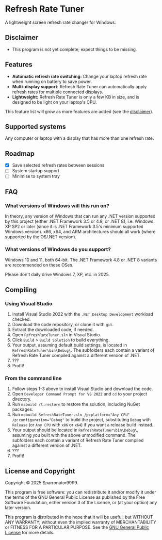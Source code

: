 # Refresh Rate Tuner

A lightweight screen refresh rate changer for Windows.

## Disclaimer

- This program is not yet complete; expect things to be missing.

## Features

- **Automatic refresh rate switching:** Change your laptop refresh rate
  when running on battery to save power.
- **Multi-display support:** Refresh Rate Tuner can automatically apply refresh
  rates for multiple connected displays.
- **Lightweight:** Refresh Rate Tuner is only a few KB in size, and is
  designed to be light on your laptop's CPU.

This feature list will grow as more features are added (see the [disclaimer](#disclaimer)).

## Supported systems

Any computer or laptop with a display that has more than one refresh rate.

## Roadmap

- [x] Save selected refresh rates between sessions
- [ ] System startup support
- [ ] Minimise to system tray

## FAQ

### What versions of Windows will this run on?

In theory, any version of Windows that can run any .NET version supported by this project (either .NET Framework 3.5 or 4.8, or .NET 8), i.e. Windows XP SP2 or later (since it is .NET Framework 3.5's minimum supported Windows version). x86, x64, and ARM architectures should all work (where supported by the OS/.NET version).

### What versions of Windows do you support?

Windows 10 and 11, both 64-bit. The .NET Framework 4.8 or .NET 8 variants are recommended on these OSes.

Please don't daily drive Windows 7, XP, etc. in 2025.

## Compiling

### Using Visual Studio

1.  Install Visual Studio 2022 with the `.NET Desktop Development` workload checked.
2.  Download the code repository, or clone it with `git`.
3.  Extract the downloaded code, if needed.
4.  Open `RefreshRateTuner.sln` in Visual Studio.
5.  Click `Build` > `Build Solution` to build everything.
6.  Your output, assuming default build settings, is located in `RefreshRateTuner\bin\Debug\`.
    The subfolders each contain a variant of Refresh Rate Tuner compiled against a different version of .NET.
7.  ???
8.  Profit!

### From the command line

1.  Follow steps 1-3 above to install Visual Studio and download the code.
2.  Open `Developer Command Prompt for VS 2022` and `cd` to your project directory.
3.  Run `msbuild /t:restore` to restore the solution, including NuGet packages.
4.  Run `msbuild RefreshRateTuner.sln /p:platform="Any CPU" /p:configuration="Debug"` to build
    the project, substituting `Debug` with `Release` (or `Any CPU` with `x86` or `x64`)
    if you want a release build instead.
5.  Your output should be located in `RefreshRateTuner\bin\Debug\`, assuming you built
    with the above unmodified command. The subfolders each contain a variant of Refresh Rate Tuner compiled against a different version of .NET.
6.  ???
7.  Profit!

## License and Copyright

Copyright © 2025 Sparronator9999.

This program is free software: you can redistribute it and/or modify it under
the terms of the GNU General Public License as published by the Free Software
Foundation, either version 3 of the License, or (at your option) any later
version.

This program is distributed in the hope that it will be useful, but WITHOUT ANY
WARRANTY; without even the implied warranty of MERCHANTABILITY or FITNESS FOR A
PARTICULAR PURPOSE. See the [GNU General Public License](LICENSE.md) for more
details.

